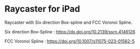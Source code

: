 # Raycaster for iPad

Raycaster with Six direction Box-spline and FCC Voronoi Spline.


Six direction Box-Spline : https://dx.doi.org/10.2139/ssrn.4146126

FCC Voronoi Spline : https://doi.org/10.1007/s11075-023-01562-5
